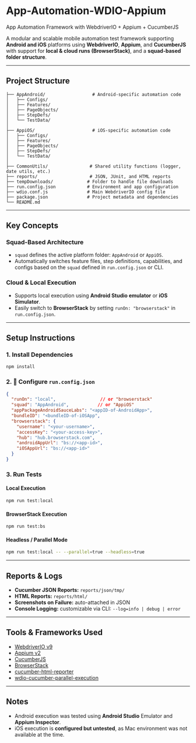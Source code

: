 # App-Automation-WDIO-Appium

App Automation Framework with WebdriverIO + Appium + CucumberJS

A modular and scalable mobile automation test framework supporting **Android and iOS** platforms using **WebdriverIO**, **Appium**, and **CucumberJS** with support for **local & cloud runs (BrowserStack)**, and a **squad-based folder structure**.

---

## Project Structure

```
├── AppAndroid/                  # Android-specific automation code
│   ├── Configs/
│   ├── Features/
│   ├── PageObjects/
│   ├── StepDefs/
│   └── TestData/
│
├── AppiOS/                      # iOS-specific automation code
│   ├── Configs/
│   ├── Features/
│   ├── PageObjects/
│   ├── StepDefs/
│   └── TestData/
│
├── CommonUtils/                # Shared utility functions (logger, date utils, etc.)
├── reports/                    # JSON, JUnit, and HTML reports
├── tempDownloads/             # Folder to handle file downloads
├── run.config.json            # Environment and app configuration
├── wdio.conf.js               # Main WebdriverIO config file
├── package.json               # Project metadata and dependencies
└── README.md

````

---

## Key Concepts

### Squad-Based Architecture
- `squad` defines the active platform folder: `AppAndroid` or `AppiOS`.
- Automatically switches feature files, step definitions, capabilities, and configs based on the `squad` defined in `run.config.json` or CLI.

### Cloud & Local Execution
- Supports local execution using **Android Studio emulator** or **iOS Simulator**.
- Easily switch to **BrowserStack** by setting `runOn: "browserstack"` in `run.config.json`.

---

## Setup Instructions

### 1. Install Dependencies

```bash
npm install
````

### 2. 🔧 Configure `run.config.json`

```json
{
  "runOn": "local",                 // or "browserstack"
  "squad": "AppAndroid",           // or "AppiOS"
  "appPackageAndroidSauceLabs": "<appID-of-AndroidApp>",
  "bundleID": "<bundleID-of-iOSApp",
  "browserstack": {
    "username": "<your-username>",
    "accessKey": "<your-access-key>",
    "hub": "hub.browserstack.com",
    "androidAppUrl": "bs://<app-id>",
    "iOSAppUrl": "bs://<app-id>"
  }
}
```

### 3. Run Tests

#### Local Execution

```bash
npm run test:local
```

#### BrowserStack Execution

```bash
npm run test:bs
```

#### Headless / Parallel Mode

```bash
npm run test:local -- --parallel=true --headless=true
```

---

## Reports & Logs

* **Cucumber JSON Reports:** `reports/json/tmp/`
* **HTML Reports:** `reports/html/`
* **Screenshots on Failure:** auto-attached in JSON
* **Console Logging:** customizable via CLI: `--log=info | debug | error`

---

## Tools & Frameworks Used

* [WebdriverIO v9](https://webdriver.io/)
* [Appium v2](https://appium.io/)
* [CucumberJS](https://cucumber.io/)
* [BrowserStack](https://www.browserstack.com/)
* [cucumber-html-reporter](https://www.npmjs.com/package/cucumber-html-reporter)
* [wdio-cucumber-parallel-execution](https://www.npmjs.com/package/wdio-cucumber-parallel-execution)

---

## Notes

* Android execution was tested using **Android Studio** Emulator and **Appium Inspector**.
* iOS execution is **configured but untested**, as Mac environment was not available at the time.
